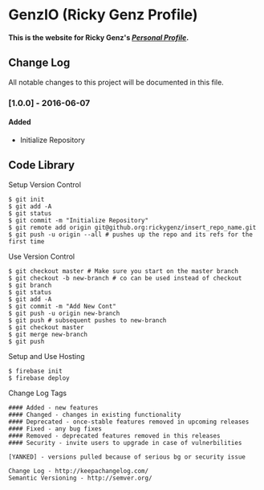 # GenzIO (Ricky Genz Profile)

#### This is the website for Ricky Genz's [*Personal Profile*](http://genz.io/).

## Change Log

All notable changes to this project will be documented in this file.

### [1.0.0] - 2016-06-07
#### Added
- Initialize Repository

## Code Library

Setup Version Control
```
$ git init
$ git add -A
$ git status
$ git commit -m "Initialize Repository"
$ git remote add origin git@github.org:rickygenz/insert_repo_name.git
$ git push -u origin --all # pushes up the repo and its refs for the first time
```

Use Version Control
```
$ git checkout master # Make sure you start on the master branch
$ git checkout -b new-branch # co can be used instead of checkout
$ git branch
$ git status
$ git add -A
$ git commit -m "Add New Cont"
$ git push -u origin new-branch
$ git push # subsequent pushes to new-branch
$ git checkout master
$ git merge new-branch
$ git push
```

Setup and Use Hosting
```
$ firebase init
$ firebase deploy
```

Change Log Tags
```
#### Added - new features
#### Changed - changes in existing functionality
#### Deprecated - once-stable features removed in upcoming releases
#### Fixed - any bug fixes
#### Removed - deprecated features removed in this releases
#### Security - invite users to upgrade in case of vulnerbilities

[YANKED] - versions pulled because of serious bg or security issue

Change Log - http://keepachangelog.com/
Semantic Versioning - http://semver.org/
```